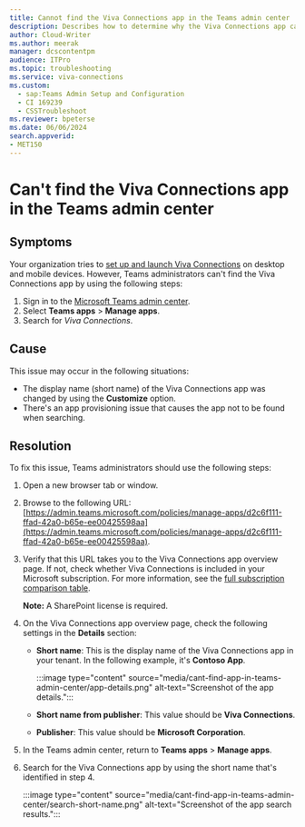 ```yaml
---
title: Cannot find the Viva Connections app in the Teams admin center
description: Describes how to determine why the Viva Connections app can't be found in the Teams admin center and provide solutions.
author: Cloud-Writer
ms.author: meerak
manager: dcscontentpm
audience: ITPro 
ms.topic: troubleshooting
ms.service: viva-connections
ms.custom: 
  - sap:Teams Admin Setup and Configuration
  - CI 169239
  - CSSTroubleshoot
ms.reviewer: bpeterse
ms.date: 06/06/2024
search.appverid: 
- MET150
---
```


# Can't find the Viva Connections app in the Teams admin center

## Symptoms

Your organization tries to [set up and launch Viva Connections](/viva/connections/guide-to-setting-up-viva-connections) on desktop and mobile devices. However, Teams administrators can't find the Viva Connections app by using the following steps:

1. Sign in to the [Microsoft Teams admin center](https://go.microsoft.com/fwlink/p/?linkid=2024339).
1. Select **Teams apps** > **Manage apps**.
1. Search for *Viva Connections*.

## Cause

This issue may occur in the following situations:

- The display name (short name) of the Viva Connections app was changed by using the **Customize** option.
- There's an app provisioning issue that causes the app not to be found when searching.

## Resolution

To fix this issue, Teams administrators should use the following steps:

1. Open a new browser tab or window.
1. Browse to the following URL:  
   [https://admin.teams.microsoft.com/policies/manage-apps/d2c6f111-ffad-42a0-b65e-ee00425598aa](https://admin.teams.microsoft.com/policies/manage-apps/d2c6f111-ffad-42a0-b65e-ee00425598aa).
1. Verify that this URL takes you to the Viva Connections app overview page. If not, check whether Viva Connections is included in your Microsoft subscription. For more information, see the [full subscription comparison table](https://go.microsoft.com/fwlink/?linkid=2139145).

   **Note:** A SharePoint license is required.
1. On the Viva Connections app overview page, check the following settings in the **Details** section:

   - **Short name**: This is the display name of the Viva Connections app in your tenant. In the following example, it's **Contoso App**.
  
     :::image type="content" source="media/cant-find-app-in-teams-admin-center/app-details.png" alt-text="Screenshot of the app details.":::
   - **Short name from publisher**: This value should be **Viva Connections**.
   - **Publisher**: This value should be **Microsoft Corporation**.
1. In the Teams admin center, return to **Teams apps** > **Manage apps**.
1. Search for the Viva Connections app by using the short name that's identified in step 4.

   :::image type="content" source="media/cant-find-app-in-teams-admin-center/search-short-name.png" alt-text="Screenshot of the app search results.":::
